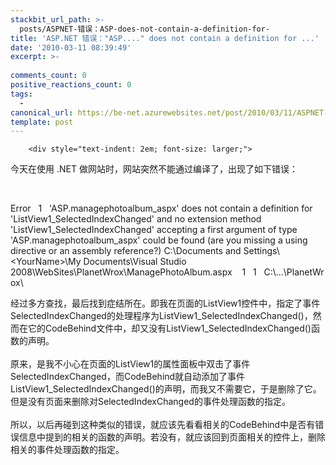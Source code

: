 ```yaml
---
stackbit_url_path: >-
  posts/ASPNET-错误：ASP-does-not-contain-a-definition-for-
title: 'ASP.NET 错误："ASP...." does not contain a definition for ...'
date: '2010-03-11 08:39:49'
excerpt: >-
  
comments_count: 0
positive_reactions_count: 0
tags: 
  - 
canonical_url: https://be-net.azurewebsites.net/post/2010/03/11/ASPNET-错误：ASP-does-not-contain-a-definition-for-
template: post
---
```


        <div style="text-indent: 2em; font-size: larger;">
<p>今天在使用 .NET 做网站时，网站突然不能通过编译了，出现了如下错误：</p>
<p>&nbsp;</p>
<p>Error<span class="Apple-tab-span" style="white-space:pre">	</span>1<span class="Apple-tab-span" style="white-space:pre">	</span>'ASP.managephotoalbum_aspx' does not contain a definition for 'ListView1_SelectedIndexChanged' and no extension method 'ListView1_SelectedIndexChanged' accepting a first argument of type 'ASP.managephotoalbum_aspx' could be found (are you missing a using directive or an assembly reference?)<span class="Apple-tab-span" style="white-space:pre">	</span>C:\Documents and Settings\&lt;YourName&gt;\My Documents\Visual Studio 2008\WebSites\PlanetWrox\ManagePhotoAlbum.aspx<span class="Apple-tab-span" style="white-space:pre">	</span>1<span class="Apple-tab-span" style="white-space:pre">	</span>1<span class="Apple-tab-span" style="white-space:pre">	</span>C:\...\PlanetWrox\</p>
<div>经过多方查找，最后找到症结所在。即我在页面的ListView1控件中，指定了事件SelectedIndexChanged的处理程序为ListView1_SelectedIndexChanged()，然而在它的CodeBehind文件中，却又没有ListView1_SelectedIndexChanged()函数的声明。</div>
<div>&nbsp;</div>
<div>原来，是我不小心在页面的ListView1的属性面板中双击了事件SelectedIndexChanged，而CodeBehind就自动添加了事件ListView1_SelectedIndexChanged()的声明，而我又不需要它，于是删除了它。但是没有页面来删除对SelectedIndexChanged的事件处理函数的指定。</div>
<div>&nbsp;</div>
<div>所以，以后再碰到这种类似的错误，就应该先看看相关的CodeBehind中是否有错误信息中提到的相关的函数的声明。若没有，就应该回到页面相关的控件上，删除相关的事件处理函数的指定。</div>
<p>&nbsp;</p>
</div>
<p>&nbsp;</p>
      
